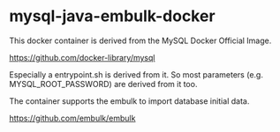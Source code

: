 mysql-java-embulk-docker
========================

This docker container is derived from the MySQL Docker Official Image.

https://github.com/docker-library/mysql

Especially a entrypoint.sh is derived from it.
So most parameters (e.g. MYSQL_ROOT_PASSWORD) are derived from it too.

The container supports the embulk to import database initial data.

https://github.com/embulk/embulk
